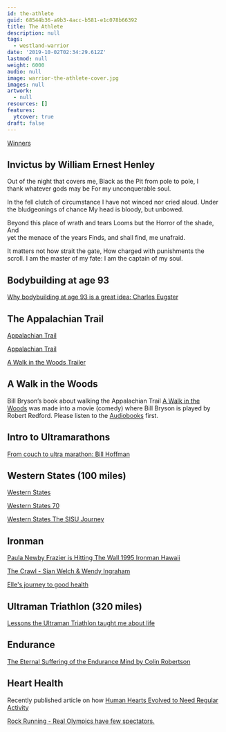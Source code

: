 ```yaml
---
id: the-athlete
guid: 68544b36-a9b3-4acc-b581-e1c078b66392
title: The Athlete
description: null
tags:
  - westland-warrior
date: '2019-10-02T02:34:29.612Z'
lastmod: null
weight: 6000
audio: null
image: warrior-the-athlete-cover.jpg
images: null
artwork:
  - null
resources: []
features:
  ytcover: true
draft: false
---
```


[Winners](https://www.youtube.com/watch?v=paOvrIKH2Os "Play Video")

## Invictus by William Ernest Henley

Out of the night that covers me, Black as the Pit from pole to pole, I\
thank whatever gods may be For my unconquerable soul.

In the fell clutch of circumstance I have not winced nor cried aloud. Under\
the bludgeonings of chance My head is bloody, but unbowed.

Beyond this place of wrath and tears Looms but the Horror of the shade, And\
yet the menace of the years Finds, and shall find, me unafraid.

It matters not how strait the gate, How charged with punishments the\
scroll. I am the master of my fate: I am the captain of my soul.

## Bodybuilding at age 93

[Why bodybuilding at age 93 is a great idea: Charles Eugster](https://www.youtube.com/watch?v=rGgoCm1hofM "Play Video")

## The Appalachian Trail

[Appalachian Trail](https://www.youtube.com/watch?v=hPSvdKTEZug "Play Video")

[Appalachian Trail](https://www.youtube.com/watch?v=hT8ZMp8Ec7U "Play Video")

[A Walk in the Woods Trailer](https://www.youtube.com/watch?v=cOF2LIAp9bw "Play Video")

## A Walk in the Woods

Bill Bryson’s book about walking the Appalachian Trail [A Walk in the\
Woods](https://www.audible.com/pd/A-Walk-in-the-Woods-Audiobook/B0091J9AQQ) was made into a movie (comedy) where Bill Bryson is played by\
Robert Redford. Please listen to the [Audiobooks](https://www.audible.com/pd/A-Walk-in-the-Woods-Audiobook/B0091J9AQQ) first.

## Intro to Ultramarathons

[From couch to ultra marathon: Bill Hoffman](https://www.youtube.com/watch?v=sQsaI8wfr8k "Play Video")

## Western States (100 miles)

[Western States](https://www.youtube.com/watch?v=kYgcTJBLwsU "Play Video")

[Western States 70](https://www.youtube.com/watch?v=Wqmu8glgE8U "Play Video")

[Western States The SISU Journey](https://www.youtube.com/watch?v=mmX1MGhR3WU "Play Video")

## Ironman

[Paula Newby Frazier is Hitting The Wall 1995 Ironman Hawaii](https://www.youtube.com/watch?v=g_utqeQALVE "Play Video")

[The Crawl - Sian Welch & Wendy Ingraham](https://www.youtube.com/watch?v=MTn1v5TGK_w "Play Video")

[Elle's journey to good health](https://www.youtube.com/watch?v=oGW5APQVg-c "Play Video")

## Ultraman Triathlon (320 miles)

[Lessons the Ultraman Triathlon taught me about life](https://www.youtube.com/watch?v=P5pm-FyovNk "Play Video")

## Endurance

[The Eternal Suffering of the Endurance Mind by Colin Robertson](https://www.youtube.com/watch?v=DJrdV0ZQWxQ "Play Video")

## Heart Health

Recently published article on how [Human Hearts Evolved to Need Regular\
Activity](https://www.insidescience.org/news/human-hearts-evolved-need-regular-activity)

[Rock Running - Real Olympics have few spectators.](https://www.youtube.com/watch?v=vs3WTVFChtw "Play Video")
